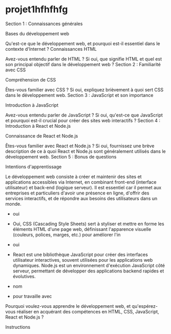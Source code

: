 # projet1hfhfhfg
Section 1 : Connaissances générales

Bases du développement web

Qu'est-ce que le développement web, et pourquoi est-il essentiel dans le contexte d'Internet ?
Connaissances HTML

Avez-vous entendu parler de HTML ? Si oui, que signifie HTML et quel est son principal objectif dans le développement web ?
Section 2 : Familiarité avec CSS

Compréhension de CSS

Êtes-vous familier avec CSS ? Si oui, expliquez brièvement à quoi sert CSS dans le développement web.
Section 3 : JavaScript et son importance

Introduction à JavaScript

Avez-vous entendu parler de JavaScript ? Si oui, qu'est-ce que JavaScript et pourquoi est-il crucial pour créer des sites web interactifs ?
Section 4 : Introduction à React et Node.js

Connaissance de React et Node.js

Êtes-vous familier avec React et Node.js ? Si oui, fournissez une brève description de ce à quoi React et Node.js sont généralement utilisés dans le développement web.
Section 5 : Bonus de questions

Intentions d'apprentissage

Le développement web consiste à créer et maintenir des sites et applications accessibles via Internet, en combinant front-end (interface utilisateur) et back-end (logique serveur). Il est essentiel car il permet aux entreprises et particuliers d'avoir une présence en ligne, d'offrir des services interactifs, et de répondre aux besoins des utilisateurs dans un monde.
- oui
- Oui, CSS (Cascading Style Sheets) sert à styliser et mettre en forme les éléments HTML d'une page web, définissant l'apparence visuelle (couleurs, polices, marges, etc.) pour améliorer l'in

- oui
- React est une bibliothèque JavaScript pour créer des interfaces utilisateur interactives, souvent utilisées pour les applications web dynamiques. Node.js est un environnement d'exécution JavaScript côté serveur, permettant de développer des applications backend rapides et évolutives.
- nom
- pour travaille avec







Pourquoi voulez-vous apprendre le développement web, et qu'espérez-vous réaliser en acquérant des compétences en HTML, CSS, JavaScript, React et Node.js ?

Instructions



